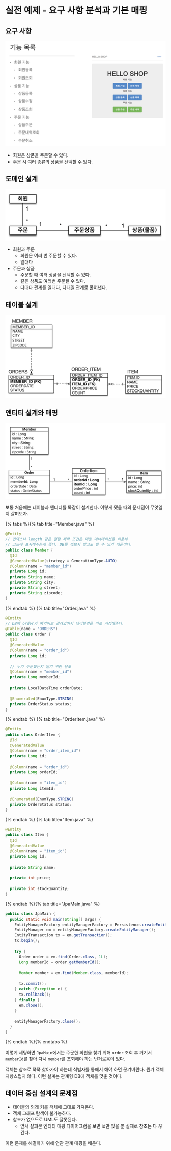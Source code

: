 # 실전 예제 - 요구 사항 분석과 기본 매핑
## 요구 사항

![](../../.gitbook/assets/kimyounghan-orm-jpa/04/screenshot%202021-03-17%20오전%207.23.34.png)

- 회원은 상품을 주문할 수 있다.
- 주문 시 여러 종류의 상품을 선택할 수 있다.

## 도메인 설계

![](../../.gitbook/assets/kimyounghan-orm-jpa/04/screenshot%202021-03-17%20오전%207.24.28.png)

- 회원과 주문
    - 회원은 여러 번 주문할 수 있다.
    - 일대다
- 주문과 상품
    - 주문할 때 여러 상품을 선택할 수 있다.
    - 같은 상품도 여러번 주문될 수 있다.
    - 다대다 관계를 일대다, 다대일 관계로 풀어낸다.
    
## 테이블 설계

![](../../.gitbook/assets/kimyounghan-orm-jpa/04/screenshot%202021-03-17%20오전%207.26.14.png)

## 엔티티 설계와 매핑

![](../../.gitbook/assets/kimyounghan-orm-jpa/04/screenshot%202021-03-17%20오전%207.28.51.png)

보통 처음에는 테이블과 엔티티를 똑같이 설계한다. 이렇게 됐을 때의 문제점이 무엇일지 살펴보자.

{% tabs %}{% tab title="Member.java" %}

```java
@Entity
// 인덱스나 length 같은 컬럼 제약 조건은 매핑 애너테이션을 이용해
// 코드에 표시해주는게 좋다. DB를 까보지 않고도 알 수 있기 때문이다.
public class Member {
  @Id
  @GeneratedValue(strategy = GenerationType.AUTO)
  @Column(name = "member_id")
  private Long id;
  private String name;
  private String city;
  private String street;
  private String zipcode;
}
```

{% endtab %} {% tab title="Order.java" %}

```java
@Entity
// DB에 order가 예약어로 걸려있어서 테이블명을 따로 지정해준다.
@Table(name = "ORDERS") 
public class Order {
  @Id
  @GeneratedValue
  @Column(name = "order_id")
  private Long id;

  // 누가 주문했는지 알기 위한 용도
  @Column(name = "member_id")
  private Long memberId;

  private LocalDateTime orderDate;

  @Enumerated(EnumType.STRING)
  private OrderStatus status;
}
```

{% endtab %} {% tab title="OrderItem.java" %}

```java
@Entity
public class OrderItem {
  @Id
  @GeneratedValue
  @Column(name = "order_item_id")
  private Long id;

  @Column(name = "order_id")
  private Long orderId;

  @Column(name = "item_id")
  private Long itemId;

  @Enumerated(EnumType.STRING)
  private OrderStatus status;
}
```

{% endtab %} {% tab title="Item.java" %}

```java
@Entity
public class Item {
  @Id
  @GeneratedValue
  @Column(name = "item_id")
  private Long id;

  private String name;

  private int price;

  private int stockQuantity;
}
```

{% endtab %}{% tab title="JpaMain.java" %}

```java
public class JpaMain {
  public static void main(String[] args) {
    EntityManagerFactory entityManagerFactory = Persistence.createEntityManagerFactory("hello");
    EntityManager em = entityManagerFactory.createEntityManager();
    EntityTransaction tx = em.getTransaction();
    tx.begin();

    try {
      Order order = em.find(Order.class, 1L);
      Long memberId = order.getMemberId();

      Member member = em.find(Member.class, memberId);

      tx.commit();
    } catch (Exception e) {
      tx.rollback();
    } finally {
      em.close();
    }

    entityManagerFactory.close();
  }
}
```

{% endtab %}{% endtabs %}

이렇게 세팅하면 `JpaMain`에서는 주문한 회원을 찾기 위해 `order` 조회 후 거기서 `memberId`를 찾아 다시 `member`를 조회해야 하는 번거로움이 있다.

객체는 참조로 쭉쭉 찾아가야 하는데 식별자를 통해서 해야 하면 끊겨버린다. 뭔가 객체지향스럽지 않다. 이런 설계는 관계형 DB에 객체를 맞춘 것이다.

## 데이터 중심 설계의 문제점

- 테이블의 외래 키를 객체에 그대로 가져온다.
- 객체 그래프 탐색이 불가능하다.
- 참조가 없으므로 UML도 잘못된다.
  - 앞서 살펴본 엔티티 매핑 다이어그램을 보면 id만 있을 뿐 실제로 참조는 다 끊긴다.
  
이런 문제를 해결하기 위해 연관 관계 매핑을 배운다.